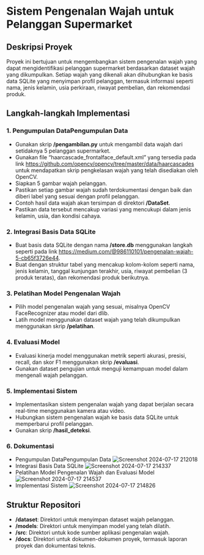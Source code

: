 # Sistem Pengenalan Wajah untuk Pelanggan Supermarket

## Deskripsi Proyek
Proyek ini bertujuan untuk mengembangkan sistem pengenalan wajah yang dapat mengidentifikasi pelanggan supermarket berdasarkan dataset wajah yang dikumpulkan. Setiap wajah yang dikenali akan dihubungkan ke basis data SQLite yang menyimpan profil pelanggan, termasuk informasi seperti nama, jenis kelamin, usia perkiraan, riwayat pembelian, dan rekomendasi produk.

## Langkah-langkah Implementasi

### 1. Pengumpulan DataPengumpulan Data  
- Gunakan skrip **/pengambilan.py** untuk mengambil data wajah dari setidaknya 5 pelanggan supermarket.
- Gunakan file “haarcascade_frontalface_default.xml” yang tersedia pada link https://github.com/opencv/opencv/tree/master/data/haarcascades untuk mendapatkan skrip pengkelasan wajah yang telah disediakan oleh OpenCV.
- Siapkan 5 gambar wajah pelanggan.
- Pastikan setiap gambar wajah sudah terdokumentasi dengan baik dan diberi label yang sesuai dengan profil pelanggan.
- Contoh hasil data wajah akan tersimpan di direktori **/DataSet**.
- Pastikan data tersebut mencakup variasi yang mencukupi dalam jenis kelamin, usia, dan kondisi cahaya.

### 2. Integrasi Basis Data SQLite
- Buat basis data SQLite dengan nama **/store.db** menggunakan langkah seperti pada link https://medium.com/@986110101/pengenalan-wajah-5-cb65f3726e44.
- Buat dengan struktur tabel yang mencakup kolom-kolom seperti nama, jenis kelamin, tanggal kunjungan terakhir, usia, riwayat pembelian (3 produk teratas), dan rekomendasi produk berikutnya.

### 3. Pelatihan Model Pengenalan Wajah
- Pilih model pengenalan wajah yang sesuai, misalnya OpenCV FaceRecognizer atau model dari dlib.
- Latih model menggunakan dataset wajah yang telah dikumpulkan menggunakan skrip **/pelatihan**.

### 4. Evaluasi Model
- Evaluasi kinerja model menggunakan metrik seperti akurasi, presisi, recall, dan skor F1 menggunakan skrip **/evaluasi**.
- Gunakan dataset pengujian untuk menguji kemampuan model dalam mengenali wajah pelanggan.

### 5. Implementasi Sistem
- Implementasikan sistem pengenalan wajah yang dapat berjalan secara real-time menggunakan kamera atau video.
- Hubungkan sistem pengenalan wajah ke basis data SQLite untuk memperbarui profil pelanggan.
- Gunakan skrip **/hasil_deteksi**.

### 6. Dokumentasi
- Pengumpulan DataPengumpulan Data
  ![Screenshot 2024-07-17 212018](https://github.com/user-attachments/assets/7f480b8f-ad2d-45a7-9e4a-280730ae455d)
- Integrasi Basis Data SQLite
  ![Screenshot 2024-07-17 214337](https://github.com/user-attachments/assets/977e17ee-582b-43bf-985d-4d0d627ab145)
- Pelatihan Model Pengenalan Wajah dan Evaluasi Model
  ![Screenshot 2024-07-17 214537](https://github.com/user-attachments/assets/f7e66628-ce7b-4ab7-9ace-1d28e250d0aa)
- Implementasi Sistem
  ![Screenshot 2024-07-17 214826](https://github.com/user-attachments/assets/667adf5f-e457-4cdb-8931-57cc4b7bd3e7)


## Struktur Repositori
- **/dataset**: Direktori untuk menyimpan dataset wajah pelanggan.
- **/models**: Direktori untuk menyimpan model yang telah dilatih.
- **/src**: Direktori untuk kode sumber aplikasi pengenalan wajah.
- **/docs**: Direktori untuk dokumen-dokumen proyek, termasuk laporan proyek dan dokumentasi teknis.


